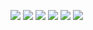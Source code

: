  <p>
<img src="https://github.com/inchoong/go/blob/master/s/wx/20200723/1.PNG?raw=true" />
<img src="https://github.com/inchoong/go/blob/master/s/wx/20200723/2.PNG?raw=true" />
<img src="https://github.com/inchoong/go/blob/master/s/wx/20200723/3.PNG?raw=true" />
<img src="https://github.com/inchoong/go/blob/master/s/wx/20200723/4.PNG?raw=true" />
<img src="https://github.com/inchoong/go/blob/master/s/wx/20200723/5.PNG?raw=true" />
<img src="https://github.com/inchoong/go/blob/master/s/wx/20200723/6.PNG?raw=true" />
 </p>
